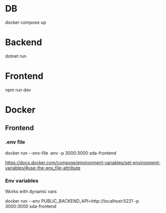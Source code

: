 # DB
docker compose up 

# Backend
dotnet run

# Frontend
npm run dev

# Docker

## Frontend

### .env file
docker run --env-file .env -p 3000:3000 sda-frontend

https://docs.docker.com/compose/environment-variables/set-environment-variables/#use-the-env_file-attribute

### Env variables
Works with dynamic vars

docker run --env PUBLIC_BACKEND_API=http://localhost:5221 -p 3000:3000 sda-frontend